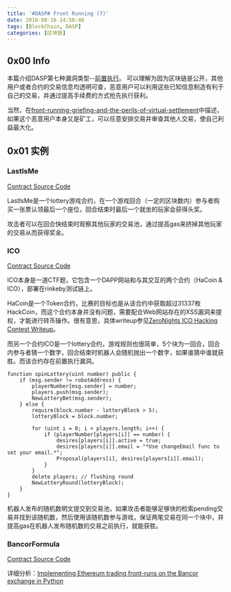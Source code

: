 ```yaml
---
title: '#DASP# Front Running (7)'
date: 2018-08-16 14:58:48
tags: [BlockChain, DASP]
categories: [区块链]
---
```


## 0x00 Info

本篇介绍DASP第七种漏洞类型--[前置执行](https://www.dasp.co/#item-7)。
可以理解为因为区块链是公开，其他用户或者合约的交易信息均透明可查，恶意用户可以利用这些已知信息制造有利于自己的交易，并通过提高手续费的方式抢先执行获利。

当然，在[front-running-griefing-and-the-perils-of-virtual-settlement](https://blog.0xproject.com/front-running-griefing-and-the-perils-of-virtual-settlement-part-1-8554ab283e97)中描述，如果这个恶意用户本身又是矿工，可以任意安排交易并审查其他人交易，使自己利益最大化。

<!-- more -->

## 0x01 实例

### LastIsMe

[Contract Source Code](https://etherscan.io/address/0x5d9b8fa00c16bcafae47deed872e919c8f6535bf#code)

LastIsMe是一个lottery游戏合约，在一个游戏回合（一定的区块数内）参与者购买一张票认领最后一个座位，回合结束时最后一个就坐的玩家会获得头奖。

攻击者可以在回合快结束时观察其他玩家的交易池，通过提高gas来挤掉其他玩家的交易从而获得奖金。

### ICO

[Contract Source Code](https://rinkeby.etherscan.io/address/0xd80cc3550Da18313aF09fbd35571084913Cd5246#code)

ICO本身是一道CTF题，它包含一个DAPP网站和与其交互的两个合约（HaCoin & ICO），部署在rinkeby测试链上。

HaCoin是一个Token合约，比赛的目标也是从该合约中获取超过31337枚HackCoin，而这个合约本身并没有问题，需要配合Web网站存在的XSS漏洞来提权，才能进行转币操作。很有意思，具体writeup参见[ZeroNights ICO Hacking Contest Writeup](https://blog.positive.com/zeronights-ico-hacking-contest-writeup-63afb996f1e3)。

而另一个合约ICO是一个lottery合约，游戏规则也很简单，5个块为一回合，回合内参与者猜一个数字，回合结束时机器人会随机抛出一个数字，如果谁猜中谁就获胜。而该合约存在前置执行漏洞。

```solidity
function spinLottery(uint number) public {
    if (msg.sender != robotAddress) {
        playerNumber[msg.sender] = number;
        players.push(msg.sender);
        NewLotteryBet(msg.sender);
    } else {
        require(block.number - lotteryBlock > 5);
        lotteryBlock = block.number;

        for (uint i = 0; i < players.length; i++) {
            if (playerNumber[players[i]] == number) {
                desires[players[i]].active = true;
                desires[players[i]].email = "*Use changeEmail func to set your email.*";
                Proposal(players[i], desires[players[i]].email);
            }
        }
        delete players; // flushing round
        NewLotteryRound(lotteryBlock);
    }
}
```
机器人发布的随机数明文提交到交易池，如果攻击者能够足够快的检索pending交易并找到该随机数，然后使用该随机数参与游戏，保证两笔交易在同一个块中，并提高gas在机器人发布随机数的交易之前执行，就能获胜。

### BancorFormula

[Contract Source Code](https://github.com/bogatyy/bancor/blob/master/solidity/BancorFormula.sol)

详细分析：[Implementing Ethereum trading front-runs on the Bancor exchange in Python](https://hackernoon.com/front-running-bancor-in-150-lines-of-python-with-ethereum-api-d5e2bfd0d798)


